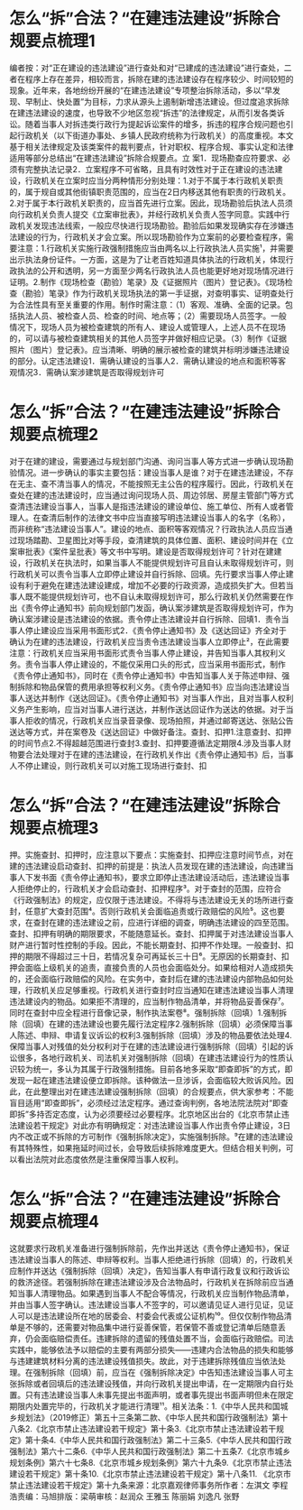 # 怎么“拆”合法？“在建违法建设”拆除合规要点梳理1

编者按：对“正在建设的违法建设”进行查处和对“已建成的违法建设”进行查处，二者在程序上存在差异，相较而言，拆除在建的违法建设存在程序较少、时间较短的现象。近年来，各地纷纷开展的“在建违法建设”专项整治拆除活动，多以“早发现、早制止、快处置”为目标，力求从源头上遏制新增违法建设。但过度追求拆除在建违法建设的速度，也导致不少地区忽视“拆违”的法律规定，从而引发各类诉讼。随着当事人对拆违类行政行为提起诉讼案件的增多，拆违的程序合规问题也引起行政机关（以下街道办事处、乡镇人民政府统称为行政机关）的高度重视。本文基于相关法律规定及该类案件的裁判要点，针对职权、程序合规、事实认定和法律适用等部分总结出“在建违法建设”拆除合规要点。立 案1．现场勘查应符要求、必须有完整执法记录2．立案程序不可省略，且具有时效性对于正在建设的违法建设，行政机关在立案时应当分两种情形分别处理：1.对于不属于本行政机关职责的，属于规自或其他街镇职责范围的，应当在2日内移送其他有职责的行政机关。2.对于属于本行政机关职责的，应当首先进行立案。因此，现场勘验后执法人员须向行政机关负责人提交《立案审批表》，并经行政机关负责人签字同意。实践中行政机关发现违法线索，一般应尽快进行现场勘验。勘验后如果发现确实存在涉嫌违法建设的行为，行政机关才会立案。所以现场勘验作为立案前的必要检查程序，需要注意：1.行政机关实施行政强制措施应当由两名以上行政执法人员实施¹，并需要出示执法身份证件。一方面，这是为了让老百姓知道具体执法的行政机关，体现行政执法的公开和透明，另一方面至少两名行政执法人员也能更好地对现场情况进行证明。2.制作《现场检查（勘验）笔录》及《证据照片（图片）登记表》。《现场检查（勘验）笔录》作为行政机关现场执法的第一手证据，对查明事实、证明查处行为合法性具有至关重要的作用。制作时需注意：（1）客观、准确、全面的记录。包括执法人员、被检查人员、检查的时间、地点等；（2）需要现场人员签字。一般情况下，现场人员为被检查建筑的所有人、建设人或管理人，上述人员不在现场的，可以请与被检查建筑相关的其他人员签字并做好相应记录。（3）制作《证据照片（图片）登记表》。应当清晰、明确的展示被检查的建筑并标明涉嫌违法建设的部分。认定违法建设1．需确认建设的当事人2．需确认建设的地点和面积等客观情况3．需确认案涉建筑是否取得规划许可

# 怎么“拆”合法？“在建违法建设”拆除合规要点梳理2

对于在建的建设，需要通过与规划部门沟通、询问当事人等方式进一步确认现场勘验情况。进一步确认的事实主要包括：建设当事人是谁？对于在建违法建设，不存在无主、查不清当事人的情况，不能按照无主公告的程序履行。因此，行政机关在查处在建的违法建设时，应当通过询问现场人员、周边邻居、房屋主管部门等方式查清违法建设当事人，当事人是指违法建设的建设单位、施工单位、所有人或者管理人。在查清后制作的法律文书中应当直接写明违法建设当事人的名字（名称），而非统称“违法建设当事人”。建设的地点、面积等客观情况？行政执法人员应当通过现场踏勘、卫星图比对等手段，查清建筑的具体位置、面积、建设时间并在《立案审批表》《案件呈批表》等文书中写明。建设是否取得规划许可？针对在建建设，行政机关在执法时，如果当事人不能提供规划许可且自认未取得规划许可，则行政机关可以责令当事人立即停止建设并自行拆除、回填。先行要求当事人停止建设有利于避免在建违法建设建成，增加不必要的行政资源，造成损失扩大。但若当事人既不能提供规划许可，也不自认未取得规划许可，那么行政机关仍然需要在作出《责令停止通知书》前向规划部门发函，确认案涉建筑是否取得规划许可，作为确认案涉建设是违法建设的依据。责令停止违法建设并自行拆除、回填1．责令当事人停止建设应当采用书面形式2．《责令停止通知书》及《送达回证》齐全对于确认为在建的违法建设，行政机关应当责令违法建设当事人立即停止²，在此需要注意：行政机关应当采用书面形式责令当事人停止建设，并告知当事人其权利义务。责令当事人停止建设的，不能仅采用口头的形式，应当采用书面形式，制作《责令停止通知书》，同时在《责令停止通知书》中告知当事人关于陈述申辩、强制拆除和物品保管的费用承担等权利义务。《责令停止通知书》应当向违法建设当事人送达并制作《送达回证》。《责令停止通知书》对当事人作出，且对当事人权利义务产生影响，应当对当事人进行送达，并制作送达回证作为送达的依据。对于当事人拒收的情况，行政机关应当录音录像、现场拍照，并通过邮寄送达、张贴公告送达等方式，并在案卷及《送达回证》中做好备注。查封、扣押1.注意查封、扣押的时间节点2.不得超越范围进行查封3.查封、扣押要遵循法定期限4.涉及当事人财物要合法处理对于在建的违法建设，在行政机关作出《责令停止通知书》后，当事人不停止建设，则行政机关可以对施工现场进行查封、扣

# 怎么“拆”合法？“在建违法建设”拆除合规要点梳理3

押。实施查封、扣押时，应注意以下要点：实施查封、扣押应注意时间节点，对在建的违法建设启动查封、扣押的前提是：执法人员发现在建的违法建设，向违建当事人下发书面《责令停止通知书》，要求立即停止违法建设活动后，违法建设当事人拒绝停止的，行政机关才会启动查封、扣押程序³。对于查封的范围，应符合《行政强制法》的规定，应仅限于违法建设。不得将与违法建设无关的场所进行查封，任意扩大查封范围⁴。否则行政机关会面临追责或行政赔偿的风险⁵。这也要求，在查封在建的违法建设之前，应进行详细的调查，明确违法建设的四至范围。查封、扣押有明确的期限要求，不能随意延长。查封、扣押属于对违法建设当事人财产进行暂时性控制的手段。因此，不能长期查封、扣押不作处理。一般查封、扣押的期限不得超过三十日，若情况复杂可再延长三十日⁶。无原因的长期查封、扣押会面临上级机关的追责，直接负责的人员也会面临处分。如果给相对人造成损失的，还会面临行政赔偿的风险。在实务中，查封后在建的违法建设内部物品如何处理，行政机关应足够重视。行政机关进行查封时应当通知在建违法建设当事人清理违法建设内的物品。如果拒不清理的，应当制作物品清单，并将物品妥善保存⁷。同时在查封中应全程进行音像记录，制作执法案卷⁸。强制拆除（回填）1.强制拆除（回填）在建的违法建设也要先履行法定程序2.强制拆除（回填）必须保障当事人陈述、申辩、申请复议诉讼的权利3.强制拆除（回填）涉及的物品要依法处理4.保障当事人对残值的处分权利对于在建的违法建设进行强制拆除（回填）引起的诉讼很多，各地行政机关、司法机关对强制拆除（回填）在建违法建设行为的性质认识较为统一，多认为其属于行政强制措施。目前各地多采取“即查即拆”的方式，即发现一起在建违法建设便立即拆除。该种做法一旦涉诉，会面临较大败诉风险。因此，在此整理出对在建违法建设强制拆除（回填）的合规要点，供大家参考：不能盲目适用“即查即拆”，必须经过法定程序。通过查询判例，各地法院法院对“即查即拆”多持否定态度，认为必须要经过必要程序。北京地区出台的《北京市禁止违法建设若干规定》对此亦有明确规定：对违法建设当事人作出责令停止建设，3日内不改正或不拆除的方可制作《强制拆除决定》，实施强制拆除。⁹在建的违法建设有其特殊性，如果拖延时间过长，会导致后续拆除难度更大。但结合相关判例，可以看出法院对此态度依然是注重保障当事人权利。

# 怎么“拆”合法？“在建违法建设”拆除合规要点梳理4

这就要求行政机关准备进行强制拆除前，先作出并送达《责令停止通知书》，保证违法建设当事人的陈述、申辩等权利。当事人拒绝进行拆除（回填）的，行政机关应制作并送达《强制拆除（回填）决定》，告知当事人有申请行政复议和行政诉讼的救济途径。若强制拆除在建违法建设涉及合法物品时，行政机关在拆除前应当通知当事人清理物品。如果遇到当事人不配合等情况，行政机关应当制作物品清单，并由当事人签字确认。违法建设当事人不签字的，可以邀请见证人进行见证，见证人可以是违法建设所在地的居委会、村委会代表或公证机构¹⁰。但仅仅制作物品清单是不够的，还需要对物品集中进行妥善保管，若保管不善或登记清单后随意丢弃，仍会面临赔偿责任。违建拆除的遗留的残值处置不当，会面临行政赔偿。司法实践中，能够依法予以赔偿的主要有两部分损失——违建内合法物品的损失和能够与违建建筑材料分离的违法建设残值损失。故此，对于违建拆除残值应当依法处理。在强制拆除（回填）前，应当在《强制拆除决定》中告知违法建设当事人可主张拆除或者回填后的违法建设残值，并向行政机关提出申请，在一定期限内自行处置。只有违法建设当事人未事先提出书面声明，或者事先提出书面声明但未在限定期限内处置完毕的，行政机关才能进行清理¹¹。相关法条：1.《中华人民共和国城乡规划法》（2019修正）第五十三条第二款、《中华人民共和国行政强制法》第十八条2.《北京市禁止违法建设若干规定》第十条3.《北京市禁止违法建设若干规定》第十条4.《中华人民共和国行政强制法》第二十三条5.《中华人民共和国行政强制法》第六十二条6.《中华人民共和国行政强制法》第二十五条7.《北京市城乡规划条例》第六十七条8.《北京市城乡规划条例》第六十九条9.《北京市禁止违法建设若干规定》第十条10.《北京市禁止违法建设若干规定》第十八条11. 《北京市禁止违法建设若干规定》第十九条来源：北京嘉观律师事务所作者：左淇文 李程浩责编：马旭排版：梁萌审核：赵润众 王雅玉 陈丽娟 刘逸凡 张野

